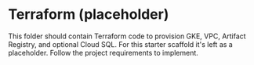 
# Terraform (placeholder)
This folder should contain Terraform code to provision GKE, VPC, Artifact Registry, and optional Cloud SQL.
For this starter scaffold it's left as a placeholder. Follow the project requirements to implement.
